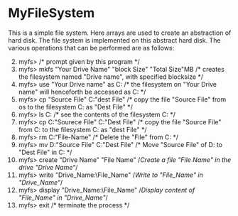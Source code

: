 # MyFileSystem

This is a simple file system. Here arrays are used to create an abstraction of hard disk. The file system is implemented on this abstract hard disk. The various operations that can be performed are as follows:

   2.  myfs> /* prompt given by this program */
   3.  myfs> mkfs "Your Drive Name" "block Size" "Total Size"MB /* creates the filesystem named "Drive name", with specified blocksize  */
   5.  myfs> use "Your Drive name" as C: /* the filesystem on "Your Drive name" will henceforth be accessed as C: */
   7.  myfs> cp "Source File" C:\"dest File" /* copy the file "Source File" from os to the filesystem C: as "Dest File" */
   8.  myfs> ls C: /* see the contents of the filesystem C: */
   9.  myfs> cp C:\"Sourece File" C:\"Dest File" /* copy the file "Source File" from C: to the filesystem C: as "dest File" */
  12.  myfs> rm C:\"File-Name" /* Delete the "File" from C: */
  13.  myfs> mv D:\"Source File" C:\"Dest File"  /* Move  "Source File" of D: to "Dest File" in C: */ 
  14.  myfs> create "Drive Name" "File Name" /*Create a file "File Name" in the drive "Drive Name"*/
  15.  myfs> write "Drive_Name:\File_Name" /*Write to "File_Name" in "Drive_Name"*/
  16.  myfs> display "Drive_Name:\File_Name" /*Display content of "File_Name" in "Drive_Name"*/
  16.  myfs> exit /* terminate the process */
